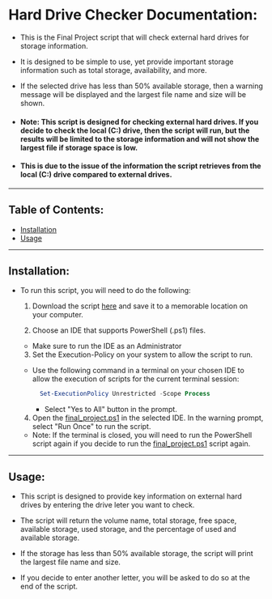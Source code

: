 # Hard Drive Checker Documentation:

- This is the Final Project script that will check external hard drives for storage information. 

- It is designed to be simple to use, yet provide important storage information such as total storage, availability, and more. 

- If the selected drive has less than 50% available storage, then a warning message will be displayed and the largest file name and size will be shown. 

- #### Note: This script is designed for checking external hard drives. If you decide to check the local (C:) drive, then the script will run, but the results will be limited to the storage information and will not show the largest file if storage space is low. 

- #### This is due to the issue of the information the script retrieves from the local (C:) drive compared to external drives.

---

## Table of Contents:

- [Installation](#installation)
- [Usage](#usage)

---

## Installation:

- To run this script, you will need to do the following:

  1. Download the script [here](./final_project.ps1) and save it to a memorable location on your computer.

  2. Choose an IDE that supports PowerShell (.ps1) files.
    - Make sure to run the IDE as an Administrator 

  3. Set the Execution-Policy on your system to allow the script to run.

    - Use the following command in a terminal on your chosen IDE to allow the execution of scripts for the current terminal session:

      ```powershell
        Set-ExecutionPolicy Unrestricted -Scope Process
        ```

      - Select "Yes to All" button in the prompt.

  4. Open the [final_project.ps1](./final_project.ps1) in the selected IDE. In the warning prompt, select "Run Once" to run the script.

  - Note: If the terminal is closed, you will need to run the PowerShell script again if you decide to run the [final_project.ps1](./final_project.ps1) script again.

---

## Usage:

- This script is designed to provide key information on external hard drives by entering the drive leter you want to check.

- The script will return the volume name, total storage, free space, available storage, used storage, and the percentage of used and available storage.

- If the storage has less than 50% available storage, the script will print the largest file name and size.

- If you decide to enter another letter, you will be asked to do so at the end of the script.


